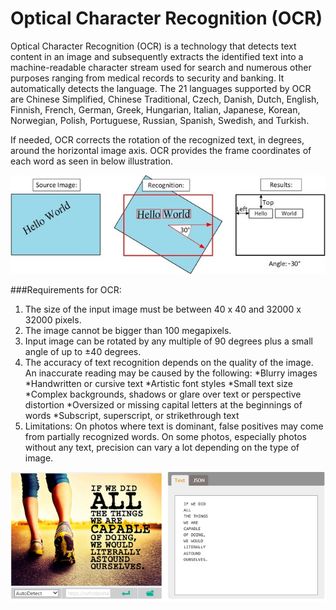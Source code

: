 <!-- 
NavPath: Computer Vision API
LinkLabel: OCR
Url: Computer-Vision-API/documentation/OCR
Weight: 80
-->

# Optical Character Recognition (OCR)

Optical Character Recognition (OCR) is a technology that detects text content in an image and subsequently extracts the identified text into a machine-readable character stream used for search and numerous other purposes ranging from medical records to security and banking. It automatically detects the language. The 21 languages supported by OCR are Chinese Simplified, Chinese Traditional, Czech, Danish, Dutch, English, Finnish, French, German, Greek, Hungarian, Italian, Japanese, Korean, Norwegian, Polish, Portuguese, Russian, Spanish, Swedish, and Turkish. 

If needed, OCR corrects the rotation of the recognized text, in degrees, around the horizontal image axis. OCR provides the frame coordinates of each word as seen in below illustration.

![vision-overview-ocr](./Images/vision-overview-ocr.png)

###Requirements for OCR:
1.	The size of the input image must be between 40 x 40 and 32000 x 32000 pixels. 
2.	The image cannot be bigger than 100 megapixels.
3.	Input image can be rotated by any multiple of 90 degrees plus a small angle of up to ±40 degrees.
4.	The accuracy of text recognition depends on the quality of the image. An inaccurate reading may be caused by the following:
  *Blurry images
  *Handwritten or cursive text
  *Artistic font styles
  *Small text size
  *Complex backgrounds, shadows or glare over text or perspective distortion
  *Oversized or missing capital letters at the beginnings of words
  *Subscript, superscript, or strikethrough text
5.	Limitations: On photos where text is dominant, false positives may come from partially recognized words. On some photos, especially photos without any text, precision can vary a lot depending on the type of image.

![ocr-demo](./Images/ocr-demo.png)
